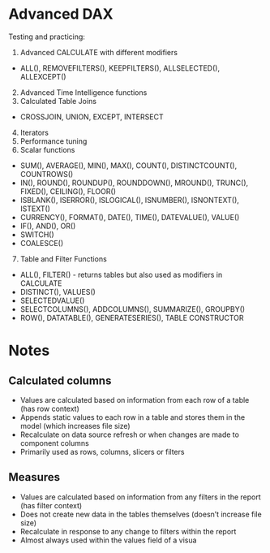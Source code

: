 # Advanced DAX  

Testing and practicing:
1. Advanced CALCULATE with different modifiers
- ALL(), REMOVEFILTERS(), KEEPFILTERS(), ALLSELECTED(), ALLEXCEPT()
2. Advanced Time Intelligence functions
3. Calculated Table Joins
- CROSSJOIN, UNION, EXCEPT, INTERSECT
4. Iterators
5. Performance tuning
6. Scalar functions
- SUM(), AVERAGE(), MIN(), MAX(), COUNT(), DISTINCTCOUNT(), COUNTROWS()
- IN(), ROUND(), ROUNDUP(), ROUNDDOWN(), MROUND(), TRUNC(), FIXED(), CEILING(), FLOOR()
- ISBLANK(), ISERROR(), ISLOGICAL(), ISNUMBER(), ISNONTEXT(), ISTEXT()
- CURRENCY(), FORMAT(), DATE(), TIME(), DATEVALUE(), VALUE()
- IF(), AND(), OR()
- SWITCH()
- COALESCE()
7. Table and Filter Functions
- ALL(), FILTER() - returns tables but also used as modifiers in CALCULATE
- DISTINCT(), VALUES()
- SELECTEDVALUE()
- SELECTCOLUMNS(), ADDCOLUMNS(), SUMMARIZE(), GROUPBY()
- ROW(), DATATABLE(), GENERATESERIES(), TABLE CONSTRUCTOR


# Notes

## Calculated columns
- Values are calculated based on information from each row of a table (has row context)
- Appends static values to each row in a table and stores them in the model (which increases file size)
- Recalculate on data source refresh or when changes are made to component columns
- Primarily used as rows, columns, slicers or filters

## Measures
- Values are calculated based on information from any filters in the report (has filter context)
- Does not create new data in the tables themselves (doesn’t increase file size)
- Recalculate in response to any change to filters within the report
- Almost always used within the values field of a visua
